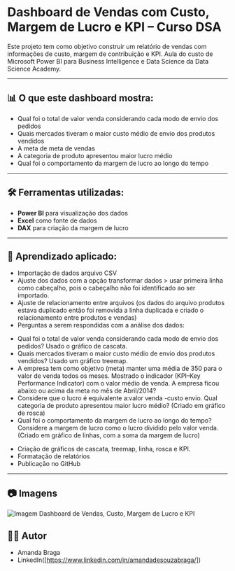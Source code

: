 # Dashboard de Vendas com Custo, Margem de Lucro e KPI – Curso DSA

Este projeto tem como objetivo construir um relatório de vendas com informações de custo, margem de contribuição e KPI. Aula do custo de Microsoft Power BI para Business Intelligence e Data Science da Data Science Academy.

---

## 📊 O que este dashboard mostra:

- Qual foi o total de valor venda considerando cada modo de envio dos pedidos
- Quais mercados tiveram o maior custo médio de envio dos produtos vendidos
- A meta de meta de vendas
- A categoria de produto apresentou maior lucro médio
- Qual foi o comportamento da margem de lucro ao longo do tempo

---

## 🛠️ Ferramentas utilizadas:

- **Power BI** para visualização dos dados
- **Excel** como fonte de dados
- **DAX** para criação da margem de lucro

---

## 📌 Aprendizado aplicado:

- Importação de dados arquivo CSV
- Ajuste dos dados com a opção transformar dados > usar primeira linha como cabeçalho, pois o cabeçalho não foi identificado ao ser importado. 
- Ajuste de relacionamento entre arquivos (os dados do arquivo produtos estava duplicado então foi removida a linha duplicada e criado o relacionamento entre produtos e vendas)
- Perguntas a serem respondidas com a análise dos dados:
 * Qual foi o total de valor venda considerando cada modo de envio dos pedidos? Usado o gráfico de cascata.
 * Quais mercados tiveram o maior custo médio de envio dos produtos vendidos? Usado um gráfico treemap.
 * A empresa tem como objetivo (meta) manter uma média de 350 para o valor de venda todos os meses. Mostrado o indicador (KPI–Key Performance Indicator) com o valor médio de venda. A empresa ficou abaixo ou acima da meta no mês de Abril/2014?
 * Considere que o lucro é equivalente a:valor venda -custo envio. Qual categoria de produto apresentou maior lucro médio? (Criado  em gráfico de rosca)
 * Qual foi o comportamento da margem de lucro ao longo do tempo? Considere a margem de lucro como o lucro dividido pelo valor venda.(Criado em gráfico de linhas, com a soma da margem de lucro)
- Criação de gráficos de cascata, treemap, linha, rosca e KPI.
- Formatação de relatórios
- Publicação no GitHub

---

## 📷 Imagens

![Imagem Dashboard de Vendas, Custo, Margem de Lucro e KPI](https://github.com/user-attachments/assets/a6ee51a3-4dc5-4b8a-93bb-8a900a375b89)


## 👩‍💻 Autor

- Amanda Braga
- LinkedIn([https://www.linkedin.com/in/amandadesouzabraga/])

